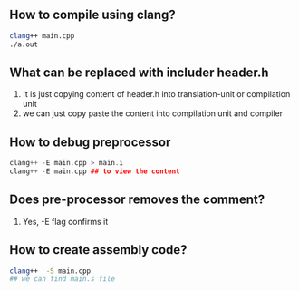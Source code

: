 ## How to compile using clang?
```bash
clang++ main.cpp
./a.out
```

## What can be replaced with includer header.h
1. It is just copying content of header.h into translation-unit or compilation unit
2. we can just copy paste the content into compilation unit and compiler

## How to debug preprocessor
```cpp
clang++ -E main.cpp > main.i
clang++ -E main.cpp ## to view the content
```

## Does pre-processor removes the comment?
1. Yes, -E flag confirms it

## How to create assembly code?
```bash
clang++  -S main.cpp
## we can find main.s file
```